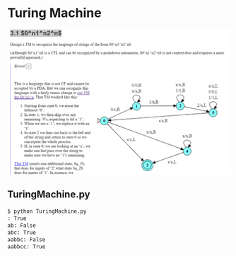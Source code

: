 # Turing Machine

![](./TuringMachine0n1n2n.png)

## TuringMachine.py

```
$ python TuringMachine.py
: True
ab: False
abc: True
aabbc: False
aabbcc: True
```